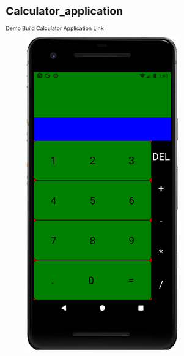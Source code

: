 # Calculator_application
Demo Build Calculator Application
Link
<p align="center">
  <img src="https://github.com/hamongkhang/Calculator_application/blob/master/Capture.PNG?raw=true?raw=true" border="0" />
</p>

